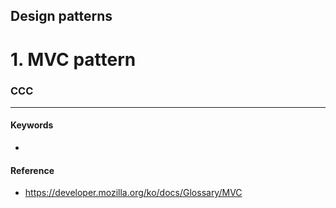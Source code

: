 ## Design patterns
# 1. MVC pattern  


### CCC


***
#### Keywords
- 

#### Reference
- https://developer.mozilla.org/ko/docs/Glossary/MVC